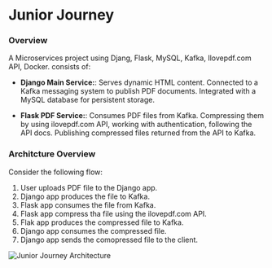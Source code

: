 # Junior Journey

### Overview
A Microservices project using Djang, Flask, MySQL, Kafka, Ilovepdf.com API, Docker.
consists of:
- **Django Main Service:**:
  Serves dynamic HTML content.
  Connected to a Kafka messaging system to publish PDF documents.
  Integrated with a MySQL database for persistent storage.

- **Flask PDF Service:**:
  Consumes PDF files from Kafka.
  Compressing them by using ilovepdf.com API, working with authentication, following the API docs.
  Publishing compressed files returned from the API to Kafka.


### Architcture Overview
Consider the following flow:
1. User uploads PDF file to the Django app.
2. Django app produces the file to Kafka.
3. Flask app consumes the file from Kafka.
4. Flask app compress tha file using the ilovepdf.com API.
5. Flak app produces the compressed file to Kafka.
6. Django app consumes the compressed file.
7. Django app sends the comopressed file to the client.
     
![Junior Journey Architecture](https://github.com/guykomash/junior-journey/assets/128089503/d749e54d-f9b1-45bd-92ac-9167c95d839d)
